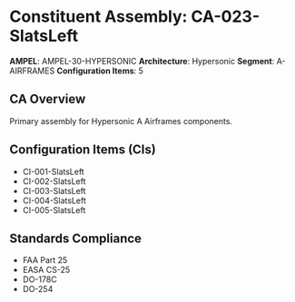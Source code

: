 # Constituent Assembly: CA-023-SlatsLeft

**AMPEL**: AMPEL-30-HYPERSONIC
**Architecture**: Hypersonic
**Segment**: A-AIRFRAMES
**Configuration Items**: 5

## CA Overview
Primary assembly for Hypersonic A Airframes components.

## Configuration Items (CIs)
- CI-001-SlatsLeft
- CI-002-SlatsLeft
- CI-003-SlatsLeft
- CI-004-SlatsLeft
- CI-005-SlatsLeft

## Standards Compliance
- FAA Part 25
- EASA CS-25
- DO-178C
- DO-254
